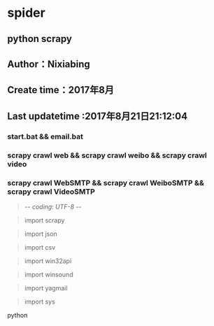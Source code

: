 # spider
## python scrapy
## Author：Nixiabing
## Create time：2017年8月
## Last updatetime :2017年8月21日21:12:04
### start.bat && email.bat
### scrapy crawl web && scrapy crawl weibo && scrapy crawl video
### scrapy crawl WebSMTP && scrapy crawl WeiboSMTP && scrapy crawl VideoSMTP
> -*- coding: UTF-8 -*-

>import scrapy

>import json

>import csv

>import win32api

>import winsound

>import yagmail

>import sys

python

